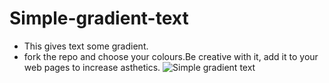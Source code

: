 # Simple-gradient-text

* This gives text some gradient.
* fork the repo and choose your colours.Be creative with it, add it to your web pages to increase asthetics.
![Simple gradient text](https://user-images.githubusercontent.com/40341693/90338364-dd3b8800-dff1-11ea-93f9-9206d562fba7.png)

